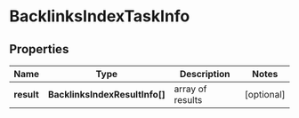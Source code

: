 # BacklinksIndexTaskInfo

## Properties

| Name | Type | Description | Notes |
|------------ | ------------- | ------------- | -------------|
**result** | **BacklinksIndexResultInfo[]** | array of results |[optional]|